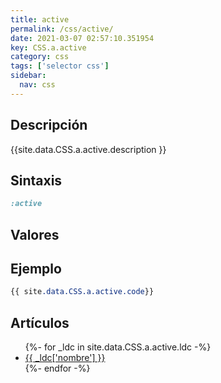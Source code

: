 ```yaml
---
title: active
permalink: /css/active/
date: 2021-03-07 02:57:10.351954
key: CSS.a.active
category: css
tags: ['selector css']
sidebar: 
  nav: css
---
```


## Descripción
{{site.data.CSS.a.active.description }}

## Sintaxis
~~~css
:active
~~~

## Valores

## Ejemplo
~~~css
{{ site.data.CSS.a.active.code}}
~~~

## Artículos
<ul>
{%- for _ldc in site.data.CSS.a.active.ldc -%}
   <li>
       <a href="{{_ldc['url'] }}">{{ _ldc['nombre'] }}</a>
   </li>
{%- endfor -%}
</ul>
